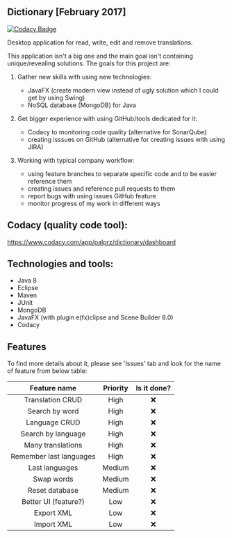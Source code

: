 ## Dictionary [February 2017]

[![Codacy Badge](https://api.codacy.com/project/badge/Grade/f4123887fcf24dffb4804662795003cf)](https://www.codacy.com/app/palprz/dictionary?utm_source=github.com&utm_medium=referral&utm_content=palprz/dictionary&utm_campaign=badger)

Desktop application for read, write, edit and remove translations.

This application isn't a big one and the main goal isn't containing unique/revealing solutions. The goals for this project are:

1. Gather new skills with using new technologies:
	- JavaFX (create modern view instead of ugly solution which I could get by using Swing)
	- NoSQL database (MongoDB) for Java
  
2. Get bigger experience with using GitHub/tools dedicated for it:
	- Codacy to monitoring code quality (alternative for SonarQube)
	- creating isssues on GitHub (alternative for creating issues with using JIRA)
  
3. Working with typical company workflow:
	- using feature branches to separate specific code and to be easier reference them
	- creating issues and reference pull requests to them
	- report bugs with using issues GitHub feature
	- monitor progress of my work in different ways

## Codacy (quality code tool):
https://www.codacy.com/app/palprz/dictionary/dashboard

## Technologies and tools:
- Java 8
- Eclipse
- Maven
- JUnit 
- MongoDB
- JavaFX (with plugin e(fx)clipse and Scene Builder 8.0)
- Codacy


## Features

To find more details about it, please see 'Issues' tab and look for the name of feature from below table:

|Feature name|Priority| Is it done? |
|:--:|:--:|:-----------:|
|Translation CRUD|High|:x:|
|Search by word|High|:x:|
|Language CRUD|High|:x:|
|Search by language|High|:x:|
|Many translations|High|:x:|
|Remember last languages|High|:x:|
|Last languages|Medium|:x:|
|Swap words|Medium|:x:|
|Reset database|Medium|:x:|
|Better UI (feature?)|Low|:x:|
|Export XML|Low|:x:|
|Import XML|Low|:x:|
